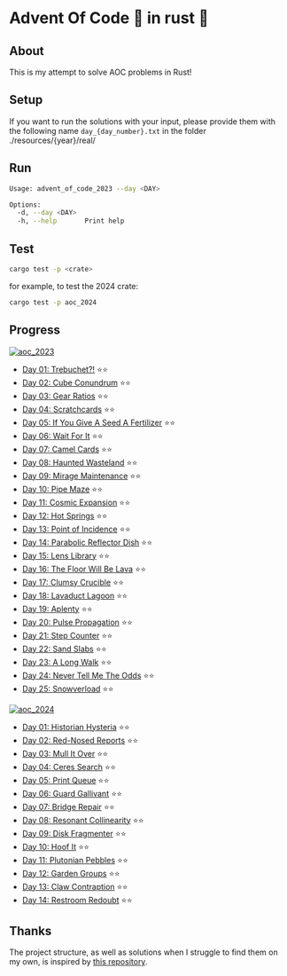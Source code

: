 # Advent Of Code 🎁 in rust 🦀

## About

This is my attempt to solve AOC problems in Rust!

## Setup

If you want to run the solutions with your input, please provide them with the following name `day_{day_number}.txt`
in the folder ./resources/{year}/real/

## Run

```sh
Usage: advent_of_code_2023 --day <DAY>

Options:
  -d, --day <DAY>
  -h, --help       Print help
```

## Test

```sh
cargo test -p <crate>
```

for example, to test the 2024 crate:

```sh
cargo test -p aoc_2024
```

## Progress

[![aoc_2023](https://github.com/dirdr/advent_of_code/actions/workflows/aoc_2023.yml/badge.svg)](https://github.com/dirdr/advent_of_code/actions/workflows/aoc_2023.yml)

- [Day 01: Trebuchet?!](aoc_2023/src/day01.rs) ⭐⭐
- [Day 02: Cube Conundrum](aoc_2023/src/day02.rs) ⭐⭐
- [Day 03: Gear Ratios](aoc_2023/src/day03.rs) ⭐⭐
- [Day 04: Scratchcards](aoc_2023/src/day04.rs) ⭐⭐
- [Day 05: If You Give A Seed A Fertilizer](aoc_2023/src/day05.rs) ⭐⭐
- [Day 06: Wait For It](aoc_2023/src/day06.rs) ⭐⭐
- [Day 07: Camel Cards](aoc_2023/src/day07.rs) ⭐⭐
- [Day 08: Haunted Wasteland](aoc_2023/src/day08.rs) ⭐⭐
- [Day 09: Mirage Maintenance](aoc_2023/src/day09.rs) ⭐⭐
- [Day 10: Pipe Maze](aoc_2023/src/day10.rs) ⭐⭐
- [Day 11: Cosmic Expansion](aoc_2023/src/day11.rs) ⭐⭐
- [Day 12: Hot Springs](aoc_2023/src/day12.rs) ⭐⭐
- [Day 13: Point of Incidence](aoc_2023/src/day13.rs) ⭐⭐
- [Day 14: Parabolic Reflector Dish](aoc_2023/src/day14.rs) ⭐⭐
- [Day 15: Lens Library](aoc_2023src/day15.rs) ⭐⭐
- [Day 16: The Floor Will Be Lava](aoc_2023/src/day16.rs) ⭐⭐
- [Day 17: Clumsy Crucible](aoc_2023/src/day17.rs) ⭐⭐
- [Day 18: Lavaduct Lagoon](aoc_2023/src/day18.rs) ⭐⭐
- [Day 19: Aplenty](aoc_2023/src/day19.rs) ⭐⭐
- [Day 20: Pulse Propagation](aoc_2023/src/day20.rs) ⭐⭐
- [Day 21: Step Counter](aoc_2023/src/day21.rs) ⭐⭐
- [Day 22: Sand Slabs](aoc_2023/src/day22.rs) ⭐⭐
- [Day 23: A Long Walk](aoc_2023/src/day23.rs) ⭐⭐
- [Day 24: Never Tell Me The Odds](aoc_2023/src/day24.rs) ⭐⭐
- [Day 25: Snowverload](aoc_2023/src/day25.rs) ⭐⭐

[![aoc_2024](https://github.com/dirdr/advent_of_code/actions/workflows/aoc_2024.yml/badge.svg)](https://github.com/dirdr/advent_of_code/actions/workflows/aoc_2024.yml)

- [Day 01: Historian Hysteria](aoc_2024/src/day01.rs) ⭐⭐
- [Day 02: Red-Nosed Reports](aoc_2024/src/day02.rs) ⭐⭐
- [Day 03: Mull It Over](aoc_2024/src/day03.rs) ⭐⭐
- [Day 04: Ceres Search](aoc_2024/src/day04.rs) ⭐⭐
- [Day 05: Print Queue](aoc_2024/src/day05.rs) ⭐⭐
- [Day 06: Guard Gallivant](aoc_2024/src/day06.rs) ⭐⭐
- [Day 07: Bridge Repair](aoc_2024/src/day07.rs) ⭐⭐
- [Day 08: Resonant Collinearity](aoc_2024/src/day08.rs) ⭐⭐
- [Day 09: Disk Fragmenter](aoc_2024/src/day09.rs) ⭐⭐
- [Day 10: Hoof It](aoc_2024/src/day10.rs) ⭐⭐
- [Day 11: Plutonian Pebbles](aoc_2024/src/day11.rs) ⭐⭐
- [Day 12: Garden Groups](aoc_2024/src/day12.rs) ⭐⭐
- [Day 13: Claw Contraption](aoc_2024/src/day13.rs) ⭐⭐
- [Day 14: Restroom Redoubt](aoc_2024/src/day14.rs) ⭐⭐

## Thanks

The project structure, as well as solutions when I struggle to find them on my own, is inspired by [this repository](https://github.com/Basicprogrammer10/advent-of-code).
